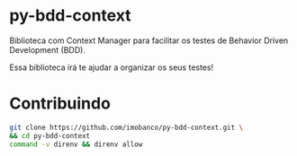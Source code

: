 # py-bdd-context

Biblioteca com Context Manager para facilitar os testes de Behavior Driven Development (BDD).

Essa biblioteca irá te ajudar a organizar os seus testes!

# Contribuindo

```bash
git clone https://github.com/imobanco/py-bdd-context.git \
&& cd py-bdd-context
command -v direnv && direnv allow
```

